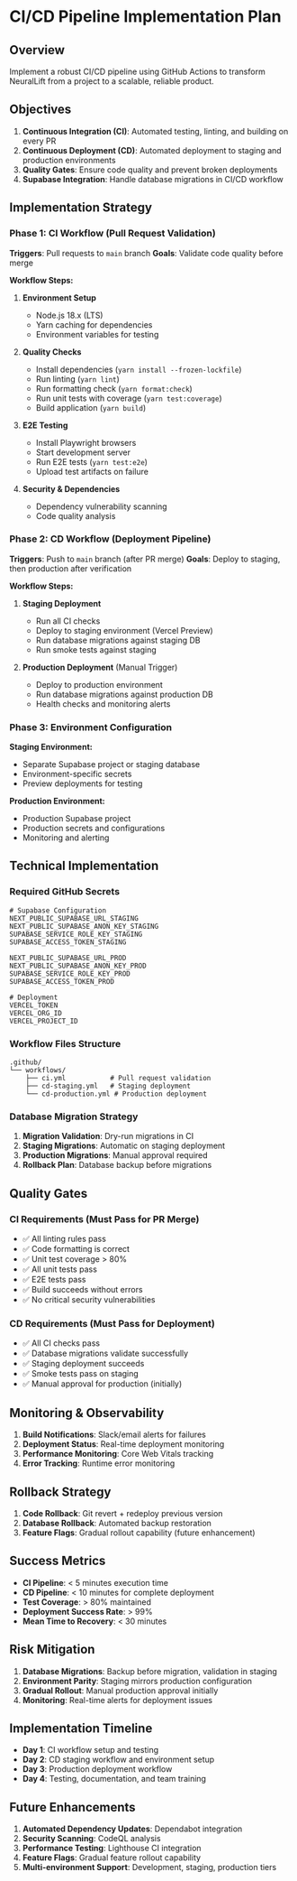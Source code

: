 # CI/CD Pipeline Implementation Plan

## Overview

Implement a robust CI/CD pipeline using GitHub Actions to transform NeuralLift from a project to a scalable, reliable product.

## Objectives

1. **Continuous Integration (CI)**: Automated testing, linting, and building on every PR
2. **Continuous Deployment (CD)**: Automated deployment to staging and production environments
3. **Quality Gates**: Ensure code quality and prevent broken deployments
4. **Supabase Integration**: Handle database migrations in CI/CD workflow

## Implementation Strategy

### Phase 1: CI Workflow (Pull Request Validation)

**Triggers**: Pull requests to `main` branch
**Goals**: Validate code quality before merge

**Workflow Steps:**

1. **Environment Setup**

   - Node.js 18.x (LTS)
   - Yarn caching for dependencies
   - Environment variables for testing

2. **Quality Checks**

   - Install dependencies (`yarn install --frozen-lockfile`)
   - Run linting (`yarn lint`)
   - Run formatting check (`yarn format:check`)
   - Run unit tests with coverage (`yarn test:coverage`)
   - Build application (`yarn build`)

3. **E2E Testing**

   - Install Playwright browsers
   - Start development server
   - Run E2E tests (`yarn test:e2e`)
   - Upload test artifacts on failure

4. **Security & Dependencies**
   - Dependency vulnerability scanning
   - Code quality analysis

### Phase 2: CD Workflow (Deployment Pipeline)

**Triggers**: Push to `main` branch (after PR merge)
**Goals**: Deploy to staging, then production after verification

**Workflow Steps:**

1. **Staging Deployment**

   - Run all CI checks
   - Deploy to staging environment (Vercel Preview)
   - Run database migrations against staging DB
   - Run smoke tests against staging

2. **Production Deployment** (Manual Trigger)
   - Deploy to production environment
   - Run database migrations against production DB
   - Health checks and monitoring alerts

### Phase 3: Environment Configuration

**Staging Environment:**

- Separate Supabase project or staging database
- Environment-specific secrets
- Preview deployments for testing

**Production Environment:**

- Production Supabase project
- Production secrets and configurations
- Monitoring and alerting

## Technical Implementation

### Required GitHub Secrets

```
# Supabase Configuration
NEXT_PUBLIC_SUPABASE_URL_STAGING
NEXT_PUBLIC_SUPABASE_ANON_KEY_STAGING
SUPABASE_SERVICE_ROLE_KEY_STAGING
SUPABASE_ACCESS_TOKEN_STAGING

NEXT_PUBLIC_SUPABASE_URL_PROD
NEXT_PUBLIC_SUPABASE_ANON_KEY_PROD
SUPABASE_SERVICE_ROLE_KEY_PROD
SUPABASE_ACCESS_TOKEN_PROD

# Deployment
VERCEL_TOKEN
VERCEL_ORG_ID
VERCEL_PROJECT_ID
```

### Workflow Files Structure

```
.github/
└── workflows/
    ├── ci.yml           # Pull request validation
    ├── cd-staging.yml   # Staging deployment
    └── cd-production.yml # Production deployment
```

### Database Migration Strategy

1. **Migration Validation**: Dry-run migrations in CI
2. **Staging Migrations**: Automatic on staging deployment
3. **Production Migrations**: Manual approval required
4. **Rollback Plan**: Database backup before migrations

## Quality Gates

### CI Requirements (Must Pass for PR Merge)

- ✅ All linting rules pass
- ✅ Code formatting is correct
- ✅ Unit test coverage > 80%
- ✅ All unit tests pass
- ✅ E2E tests pass
- ✅ Build succeeds without errors
- ✅ No critical security vulnerabilities

### CD Requirements (Must Pass for Deployment)

- ✅ All CI checks pass
- ✅ Database migrations validate successfully
- ✅ Staging deployment succeeds
- ✅ Smoke tests pass on staging
- ✅ Manual approval for production (initially)

## Monitoring & Observability

1. **Build Notifications**: Slack/email alerts for failures
2. **Deployment Status**: Real-time deployment monitoring
3. **Performance Monitoring**: Core Web Vitals tracking
4. **Error Tracking**: Runtime error monitoring

## Rollback Strategy

1. **Code Rollback**: Git revert + redeploy previous version
2. **Database Rollback**: Automated backup restoration
3. **Feature Flags**: Gradual rollout capability (future enhancement)

## Success Metrics

- **CI Pipeline**: < 5 minutes execution time
- **CD Pipeline**: < 10 minutes for complete deployment
- **Test Coverage**: > 80% maintained
- **Deployment Success Rate**: > 99%
- **Mean Time to Recovery**: < 30 minutes

## Risk Mitigation

1. **Database Migrations**: Backup before migration, validation in staging
2. **Environment Parity**: Staging mirrors production configuration
3. **Gradual Rollout**: Manual production approval initially
4. **Monitoring**: Real-time alerts for deployment issues

## Implementation Timeline

- **Day 1**: CI workflow setup and testing
- **Day 2**: CD staging workflow and environment setup
- **Day 3**: Production deployment workflow
- **Day 4**: Testing, documentation, and team training

## Future Enhancements

1. **Automated Dependency Updates**: Dependabot integration
2. **Security Scanning**: CodeQL analysis
3. **Performance Testing**: Lighthouse CI integration
4. **Feature Flags**: Gradual feature rollout capability
5. **Multi-environment Support**: Development, staging, production tiers
